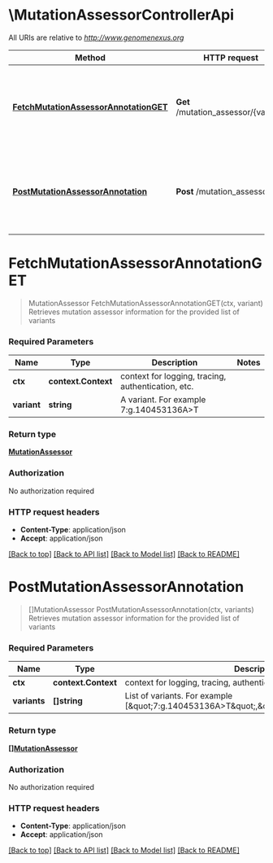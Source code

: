 # \MutationAssessorControllerApi

All URIs are relative to *http://www.genomenexus.org*

Method | HTTP request | Description
------------- | ------------- | -------------
[**FetchMutationAssessorAnnotationGET**](MutationAssessorControllerApi.md#FetchMutationAssessorAnnotationGET) | **Get** /mutation_assessor/{variant} | Retrieves mutation assessor information for the provided list of variants
[**PostMutationAssessorAnnotation**](MutationAssessorControllerApi.md#PostMutationAssessorAnnotation) | **Post** /mutation_assessor | Retrieves mutation assessor information for the provided list of variants


# **FetchMutationAssessorAnnotationGET**
> MutationAssessor FetchMutationAssessorAnnotationGET(ctx, variant)
Retrieves mutation assessor information for the provided list of variants

### Required Parameters

Name | Type | Description  | Notes
------------- | ------------- | ------------- | -------------
 **ctx** | **context.Context** | context for logging, tracing, authentication, etc.
  **variant** | **string**| A variant. For example 7:g.140453136A&gt;T | 

### Return type

[**MutationAssessor**](MutationAssessor.md)

### Authorization

No authorization required

### HTTP request headers

 - **Content-Type**: application/json
 - **Accept**: application/json

[[Back to top]](#) [[Back to API list]](../README.md#documentation-for-api-endpoints) [[Back to Model list]](../README.md#documentation-for-models) [[Back to README]](../README.md)

# **PostMutationAssessorAnnotation**
> []MutationAssessor PostMutationAssessorAnnotation(ctx, variants)
Retrieves mutation assessor information for the provided list of variants

### Required Parameters

Name | Type | Description  | Notes
------------- | ------------- | ------------- | -------------
 **ctx** | **context.Context** | context for logging, tracing, authentication, etc.
  **variants** | **[]string**| List of variants. For example [\&quot;7:g.140453136A&gt;T\&quot;,\&quot;12:g.25398285C&gt;A\&quot;] | 

### Return type

[**[]MutationAssessor**](MutationAssessor.md)

### Authorization

No authorization required

### HTTP request headers

 - **Content-Type**: application/json
 - **Accept**: application/json

[[Back to top]](#) [[Back to API list]](../README.md#documentation-for-api-endpoints) [[Back to Model list]](../README.md#documentation-for-models) [[Back to README]](../README.md)

